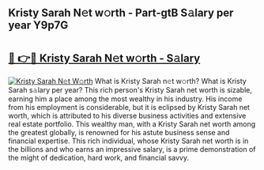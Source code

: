 ## Kristy Sarah N𝚎t w𝚘rth - Part-gtB S𝚊lary per year Y9p7G

# <h2><a href="http://gc0dx2f.nevu.top/?p=Kristy+Sarah">🔗 👉🔴 Kristy Sarah N𝚎t w𝚘rth - S𝚊lary</a></h2>

[![Kristy Sarah N𝚎t W𝚘rth](https://i.imgur.com/Oavwk0R.jpeg)](http://gc0dx2f.nevu.top/?p=Kristy+Sarah)
What is Kristy Sarah n𝚎t w𝚘rth? What is Kristy Sarah s𝚊lary per year?
This rich person's Kristy Sarah net worth is sizable, earning him a place among the most wealthy in his industry. His income from his employment is considerable, but it is eclipsed by Kristy Sarah net worth, which is attributed to his diverse business activities and extensive real estate portfolio. This wealthy man, with a Kristy Sarah net worth among the greatest globally, is renowned for his astute business sense and financial expertise. This rich individual, whose Kristy Sarah net worth is in the billions and who earns an impressive salary, is a prime demonstration of the might of dedication, hard work, and financial savvy.
